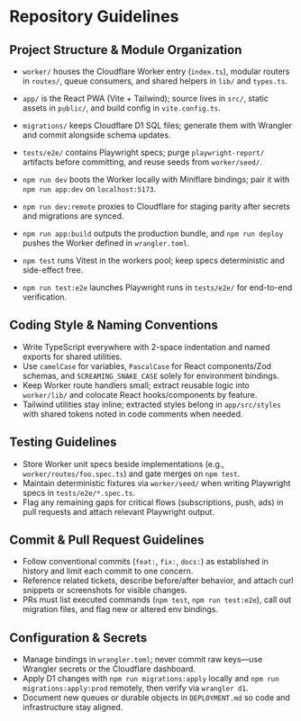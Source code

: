 # Repository Guidelines

## Project Structure & Module Organization
- `worker/` houses the Cloudflare Worker entry (`index.ts`), modular routers in `routes/`, queue consumers, and shared helpers in `lib/` and `types.ts`.
- `app/` is the React PWA (Vite + Tailwind); source lives in `src/`, static assets in `public/`, and build config in `vite.config.ts`.
- `migrations/` keeps Cloudflare D1 SQL files; generate them with Wrangler and commit alongside schema updates.
- `tests/e2e/` contains Playwright specs; purge `playwright-report/` artifacts before committing, and reuse seeds from `worker/seed/`.

- `npm run dev` boots the Worker locally with Miniflare bindings; pair it with `npm run app:dev` on `localhost:5173`.
- `npm run dev:remote` proxies to Cloudflare for staging parity after secrets and migrations are synced.
- `npm run app:build` outputs the production bundle, and `npm run deploy` pushes the Worker defined in `wrangler.toml`.
- `npm test` runs Vitest in the workers pool; keep specs deterministic and side-effect free.
- `npm run test:e2e` launches Playwright runs in `tests/e2e/` for end-to-end verification.

## Coding Style & Naming Conventions
- Write TypeScript everywhere with 2-space indentation and named exports for shared utilities.
- Use `camelCase` for variables, `PascalCase` for React components/Zod schemas, and `SCREAMING_SNAKE_CASE` solely for environment bindings.
- Keep Worker route handlers small; extract reusable logic into `worker/lib/` and colocate React hooks/components by feature.
- Tailwind utilities stay inline; extracted styles belong in `app/src/styles` with shared tokens noted in code comments when needed.

## Testing Guidelines
- Store Worker unit specs beside implementations (e.g., `worker/routes/foo.spec.ts`) and gate merges on `npm test`.
- Maintain deterministic fixtures via `worker/seed/` when writing Playwright specs in `tests/e2e/*.spec.ts`.
- Flag any remaining gaps for critical flows (subscriptions, push, ads) in pull requests and attach relevant Playwright output.

## Commit & Pull Request Guidelines
- Follow conventional commits (`feat:`, `fix:`, `docs:`) as established in history and limit each commit to one concern.
- Reference related tickets, describe before/after behavior, and attach curl snippets or screenshots for visible changes.
- PRs must list executed commands (`npm test`, `npm run test:e2e`), call out migration files, and flag new or altered env bindings.

## Configuration & Secrets
- Manage bindings in `wrangler.toml`; never commit raw keys—use Wrangler secrets or the Cloudflare dashboard.
- Apply D1 changes with `npm run migrations:apply` locally and `npm run migrations:apply:prod` remotely, then verify via `wrangler d1`.
- Document new queues or durable objects in `DEPLOYMENT.md` so code and infrastructure stay aligned.
